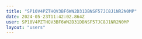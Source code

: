 ```yaml
---
title: "SP10V4PZTHQV3BF6WN2D31DBNSF57JC8J1NR2N0MP"
date: 2024-05-23T11:42:02.864Z
user: SP10V4PZTHQV3BF6WN2D31DBNSF57JC8J1NR2N0MP
layout: "users"
---
```

    